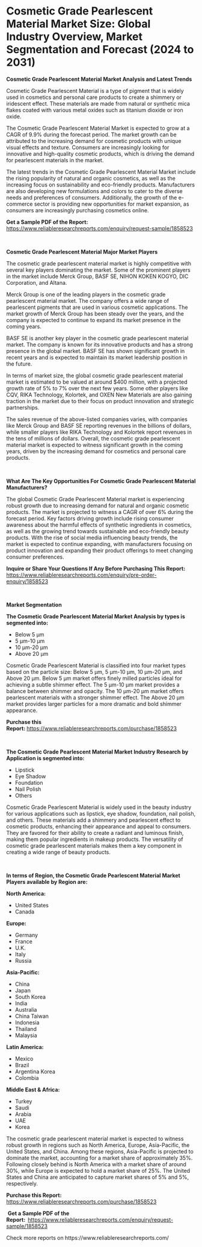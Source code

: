 <p><h1>Cosmetic Grade Pearlescent Material Market Size: Global Industry Overview, Market Segmentation and Forecast (2024 to 2031)</h1></p><p><strong>Cosmetic Grade Pearlescent Material Market Analysis and Latest Trends</strong></p>
<p><p>Cosmetic Grade Pearlescent Material is a type of pigment that is widely used in cosmetics and personal care products to create a shimmery or iridescent effect. These materials are made from natural or synthetic mica flakes coated with various metal oxides such as titanium dioxide or iron oxide.</p><p>The Cosmetic Grade Pearlescent Material Market is expected to grow at a CAGR of 9.9% during the forecast period. The market growth can be attributed to the increasing demand for cosmetic products with unique visual effects and texture. Consumers are increasingly looking for innovative and high-quality cosmetic products, which is driving the demand for pearlescent materials in the market.</p><p>The latest trends in the Cosmetic Grade Pearlescent Material Market include the rising popularity of natural and organic cosmetics, as well as the increasing focus on sustainability and eco-friendly products. Manufacturers are also developing new formulations and colors to cater to the diverse needs and preferences of consumers. Additionally, the growth of the e-commerce sector is providing new opportunities for market expansion, as consumers are increasingly purchasing cosmetics online.</p></p>
<p><strong>Get a Sample PDF of the Report:&nbsp;</strong> <a href="https://www.reliableresearchreports.com/enquiry/request-sample/1858523">https://www.reliableresearchreports.com/enquiry/request-sample/1858523</a></p>
<p>&nbsp;</p>
<p><strong>Cosmetic Grade Pearlescent Material Major Market Players</strong></p>
<p><p>The cosmetic grade pearlescent material market is highly competitive with several key players dominating the market. Some of the prominent players in the market include Merck Group, BASF SE, NIHON KOKEN KOGYO, DIC Corporation, and Altana.</p><p>Merck Group is one of the leading players in the cosmetic grade pearlescent material market. The company offers a wide range of pearlescent pigments that are used in various cosmetic applications. The market growth of Merck Group has been steady over the years, and the company is expected to continue to expand its market presence in the coming years.</p><p>BASF SE is another key player in the cosmetic grade pearlescent material market. The company is known for its innovative products and has a strong presence in the global market. BASF SE has shown significant growth in recent years and is expected to maintain its market leadership position in the future.</p><p>In terms of market size, the global cosmetic grade pearlescent material market is estimated to be valued at around $400 million, with a projected growth rate of 5% to 7% over the next few years. Some other players like CQV, RIKA Technology, Kolortek, and OXEN New Materials are also gaining traction in the market due to their focus on product innovation and strategic partnerships.</p><p>The sales revenue of the above-listed companies varies, with companies like Merck Group and BASF SE reporting revenues in the billions of dollars, while smaller players like RIKA Technology and Kolortek report revenues in the tens of millions of dollars. Overall, the cosmetic grade pearlescent material market is expected to witness significant growth in the coming years, driven by the increasing demand for cosmetics and personal care products.</p></p>
<p>&nbsp;</p>
<p><strong>What Are The Key Opportunities For Cosmetic Grade Pearlescent Material Manufacturers?</strong></p>
<p><p>The global Cosmetic Grade Pearlescent Material market is experiencing robust growth due to increasing demand for natural and organic cosmetic products. The market is projected to witness a CAGR of over 6% during the forecast period. Key factors driving growth include rising consumer awareness about the harmful effects of synthetic ingredients in cosmetics, as well as the growing trend towards sustainable and eco-friendly beauty products. With the rise of social media influencing beauty trends, the market is expected to continue expanding, with manufacturers focusing on product innovation and expanding their product offerings to meet changing consumer preferences.</p></p>
<p><strong>Inquire or Share Your Questions If Any Before Purchasing This Report:</strong> <a href="https://www.reliableresearchreports.com/enquiry/pre-order-enquiry/1858523">https://www.reliableresearchreports.com/enquiry/pre-order-enquiry/1858523</a></p>
<p>&nbsp;</p>
<p><strong>Market Segmentation</strong></p>
<p><strong>The Cosmetic Grade Pearlescent Material Market Analysis by types is segmented into:</strong></p>
<p><ul><li>Below 5 μm</li><li>5 μm-10 μm</li><li>10 μm-20 μm</li><li>Above 20 μm</li></ul></p>
<p><p>Cosmetic Grade Pearlescent Material is classified into four market types based on the particle size: Below 5 μm, 5 μm-10 μm, 10 μm-20 μm, and Above 20 μm. Below 5 μm market offers finely milled particles ideal for achieving a subtle shimmer effect. The 5 μm-10 μm market provides a balance between shimmer and opacity. The 10 μm-20 μm market offers pearlescent materials with a stronger shimmer effect. The Above 20 μm market provides larger particles for a more dramatic and bold shimmer appearance.</p></p>
<p><strong>Purchase this Report:&nbsp;</strong><a href="https://www.reliableresearchreports.com/purchase/1858523">https://www.reliableresearchreports.com/purchase/1858523</a></p>
<p>&nbsp;</p>
<p><strong>The Cosmetic Grade Pearlescent Material Market Industry Research by Application is segmented into:</strong></p>
<p><ul><li>Lipstick</li><li>Eye Shadow</li><li>Foundation</li><li>Nail Polish</li><li>Others</li></ul></p>
<p><p>Cosmetic Grade Pearlescent Material is widely used in the beauty industry for various applications such as lipstick, eye shadow, foundation, nail polish, and others. These materials add a shimmery and pearlescent effect to cosmetic products, enhancing their appearance and appeal to consumers. They are favored for their ability to create a radiant and luminous finish, making them popular ingredients in makeup products. The versatility of cosmetic grade pearlescent materials makes them a key component in creating a wide range of beauty products.</p></p>
<p>&nbsp;</p>
<p><strong>In terms of Region, the Cosmetic Grade Pearlescent Material Market Players available by Region are:</strong></p>
<p>
    <p> <strong> North America: </strong>
        <ul>
            <li>United States</li>
            <li>Canada</li>
        </ul>
        </p> 
    <p> <strong> Europe: </strong>
        <ul>
            <li>Germany</li>
            <li>France</li>
            <li>U.K.</li>
            <li>Italy</li>
            <li>Russia</li>
        </ul>
        </p> 
    <p> <strong> Asia-Pacific: </strong>
        <ul>
            <li>China</li>
            <li>Japan</li>
            <li>South Korea</li>
            <li>India</li>
            <li>Australia</li>
            <li>China Taiwan</li>
            <li>Indonesia</li>
            <li>Thailand</li>
            <li>Malaysia</li>
        </ul>
        </p> 
    <p> <strong> Latin America: </strong>
        <ul>
            <li>Mexico</li>
            <li>Brazil</li>
            <li>Argentina Korea</li>
            <li>Colombia</li>
        </ul>
        </p> 
    <p> <strong> Middle East & Africa: </strong>
        <ul>
            <li>Turkey</li>
            <li>Saudi</li>
            <li>Arabia</li>
            <li>UAE</li>
            <li>Korea</li>
        </ul>
    </p>
    </p>
<p><p>The cosmetic grade pearlescent material market is expected to witness robust growth in regions such as North America, Europe, Asia-Pacific, the United States, and China. Among these regions, Asia-Pacific is projected to dominate the market, accounting for a market share of approximately 35%. Following closely behind is North America with a market share of around 30%, while Europe is expected to hold a market share of 25%. The United States and China are anticipated to capture market shares of 5% and 5%, respectively.</p></p>
<p><strong>Purchase this Report: </strong><a href="https://www.reliableresearchreports.com/purchase/1858523">https://www.reliableresearchreports.com/purchase/1858523</a></p>
<p>&nbsp;<strong>Get a Sample PDF of the Report:&nbsp;&nbsp;</strong><a href="https://www.reliableresearchreports.com/enquiry/request-sample/1858523">https://www.reliableresearchreports.com/enquiry/request-sample/1858523</a></p>
<p><strong></strong></p>
<p>Check more reports on https://www.reliableresearchreports.com/</p>